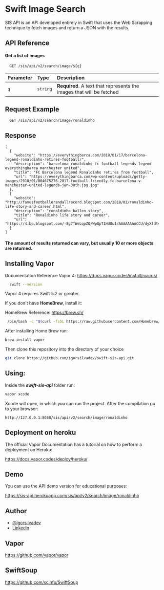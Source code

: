 
# Swift Image Search

SIS API is an API developed entirely in Swift that uses the Web Scrapping technique to fetch images and return a JSON with the results.


## API Reference

#### Get a list of images

```
  GET /sis/api/v2/search/image/${q}
```

| Parameter | Type     | Description                |
| :-------- | :------- | :------------------------- |
| `q` | `string` | **Required**. A text that represents the images that will be fetched |


## Request Example

```
  GET /sis/api/v2/search/image/ronaldinho
```
## Response

````
[ 
  {
    "website": "https://everythingbarca.com/2018/01/17/barcelona-legend-ronaldinho-retires-football/",
    "description": "barcelona ronaldinho fc football legends legend everythingbarca manchester united",
    "title": "FC Barcelona legend Ronaldinho retires from football",
    "url": "https://everythingbarca.com/wp-content/uploads/getty-images/2018/01/804675276-2017-football-friendly-fc-barcelona-v-manchester-united-legends-jun-30th.jpg.jpg"
  },
  {
    "website": "http://famusfootballerandallrecord.blogspot.com/2018/02/ronaldinho-life-story-and-career.html",
    "description": "ronaldinho ballon story",
    "title": "Ronaldinho life story and career",
    "url": "https://4.bp.blogspot.com/-8g7TWeLqpZQ/WpQpT1HUOuI/AAAAAAAACCU/dyXfdtvFRYkADtKgd4zYOwmazqd9yrmQgCLcBGAs/s1600/2609760.main_image.jpg"
  }
]
````
#### The amount of results returned can vary, but usually 10 or more objects are returned.






## Installing Vapor

Documentation Reference Vapor 4: 
https://docs.vapor.codes/install/macos/

```bash
  swift --version
```
Vapor 4 requires Swift 5.2 or greater.

If you don't have **HomeBrew**, install it: 

HomeBrew Reference: https://brew.sh/

```bash 
 /bin/bash -c "$(curl -fsSL https://raw.githubusercontent.com/Homebrew/install/HEAD/install.sh)"
```

After installing Home Brew run: 
```bash 
brew install vapor
```

Then clone this repository into the directory of your choice

```bash 
git clone https://github.com/igorsilvadev/swift-sis-api.git
```

## Using:

Inside the ***swift-sis-api*** folder run: 
```bash 
vapor xcode
```
Xcode will open, in which you can run the project. After the compilation go to your browser: 

```
http://127.0.0.1:8080/sis/api/v2/search/image/ronaldinho

```

## Deployment on heroku

The official Vapor Documentation has a tutorial on how to perform a deployment on Heroku:

https://docs.vapor.codes/deploy/heroku/


## Demo 

You can use the API demo version for educational purposes:

https://sis-api.herokuapp.com/sis/api/v2/search/image/ronaldinho



## Author

- [@igorsilvadev](https://www.github.com/igorsilvadev)
- [Linkedin](https://www.linkedin.com/in/igorsilvadev/)

## Vapor 

https://github.com/vapor/vapor

##  SwiftSoup
https://github.com/scinfu/SwiftSoup


